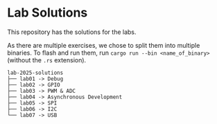# Lab Solutions
This repository has the solutions for the labs.

As there are multiple exercises, we chose to split them into multiple binaries. To flash and run them, run `cargo run --bin <name_of_binary>` (without the `.rs` extension).

```shell
lab-2025-solutions
├── lab01 -> Debug
├── lab02 -> GPIO
├── lab03 -> PWM & ADC
├── lab04 -> Asynchronous Development
├── lab05 -> SPI
├── lab06 -> I2C
└── lab07 -> USB
```
